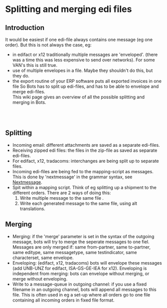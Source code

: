 # Splitting and merging edi files #

## Introduction ##
It would be easiest if one edi-file always contains one message (eg one order). But this is not always the case, eg:
  * in edifact or x12 traditionally multiple messages are 'enveloped'. (there was a time this was less expensive to send over networks). For some VAN's this is still true.
  * use of multiple envelopes in a file. Maybe they shouldn't do this, but they do.
  * the export routine of your ERP software puts all exported invoices in one file
So Bots has to split up edi-files, and has to be able to envelope and merge edi-files.<br>
This wiki page gives an overview of all the possible splitting and merging in Bots.<br>
<br>
<br>
<h2>Splitting</h2>
<ul><li>Incoming email: different attachments are saved as a separate edi-files.<br>
</li><li>Receiving zipped edi files: the files in the zip-file as saved as separate edi-files.<br>
</li><li>For edifact, x12, tradacoms: interchanges are being split up to separate files.<br>
</li><li>Incoming edi-files are being fed to the mapping-script as messages. This is done  by 'nextmessage' in the grammar syntax, see <a href='GrammarsNextmessage.md'>Nextmessage</a>.<br>
</li><li>Spit within a mapping script. Think of eg splitting up a shipment to the different orders. There are 2 ways of doing this:<br>
<ol><li>Write multiple message to the same file .<br>
</li><li>Write each generated message to the same file, using alt translations.</li></ol></li></ul>

<h2>Merging</h2>
<ul><li>Merging: if the 'merge' parameter is set in the syntax of the outgoing message, bots will try to merge the seperate messages to one fiel. Messages are only merged if: same from-partner, same to-partner, same editype, same messagetype, same testindicator, same characterset, same envelope.<br>
</li><li>Enveloping: (edifact, x12, tradacoms) bots will envelope these messages (add UNB-UNZ for edifact, ISA-GS-GE-IEA for x12). Enveloping is independent from merging: bots can envelope without merging, or merge without enveloping.<br>
</li><li>Write to a message-queue in outgoing channel: if you use a fixed filename in an outgoing channel, bots will append all messages to this file. This is often used in eg a set-up where all orders go to one file containing all incoming orders in fixed file format.